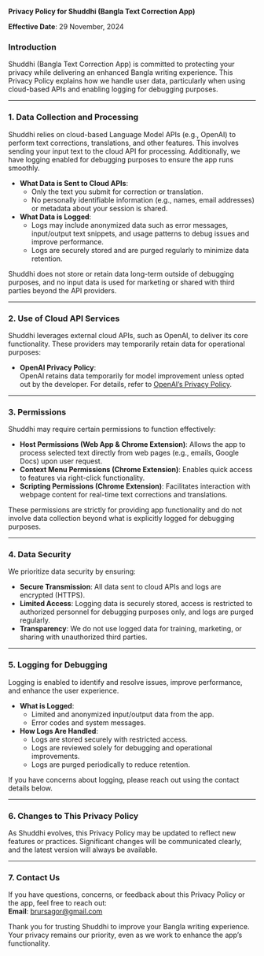 **Privacy Policy for Shuddhi (Bangla Text Correction App)**  

**Effective Date**: 29 November, 2024  

### **Introduction**  
Shuddhi (Bangla Text Correction App) is committed to protecting your privacy while delivering an enhanced Bangla writing experience. This Privacy Policy explains how we handle user data, particularly when using cloud-based APIs and enabling logging for debugging purposes.  

---

### **1. Data Collection and Processing**  
Shuddhi relies on cloud-based Language Model APIs (e.g., OpenAI) to perform text corrections, translations, and other features. This involves sending your input text to the cloud API for processing. Additionally, we have logging enabled for debugging purposes to ensure the app runs smoothly.  

- **What Data is Sent to Cloud APIs**:  
  - Only the text you submit for correction or translation.  
  - No personally identifiable information (e.g., names, email addresses) or metadata about your session is shared.  
- **What Data is Logged**:  
  - Logs may include anonymized data such as error messages, input/output text snippets, and usage patterns to debug issues and improve performance.  
  - Logs are securely stored and are purged regularly to minimize data retention.  

Shuddhi does not store or retain data long-term outside of debugging purposes, and no input data is used for marketing or shared with third parties beyond the API providers.  

---

### **2. Use of Cloud API Services**  
Shuddhi leverages external cloud APIs, such as OpenAI, to deliver its core functionality. These providers may temporarily retain data for operational purposes:  

- **OpenAI Privacy Policy**:  
  OpenAI retains data temporarily for model improvement unless opted out by the developer. For details, refer to [OpenAI’s Privacy Policy](https://openai.com/policies/privacy-policy).  

---

### **3. Permissions**  
Shuddhi may require certain permissions to function effectively:  

- **Host Permissions (Web App & Chrome Extension)**: Allows the app to process selected text directly from web pages (e.g., emails, Google Docs) upon user request.  
- **Context Menu Permissions (Chrome Extension)**: Enables quick access to features via right-click functionality.  
- **Scripting Permissions (Chrome Extension)**: Facilitates interaction with webpage content for real-time text corrections and translations.  

These permissions are strictly for providing app functionality and do not involve data collection beyond what is explicitly logged for debugging purposes.  

---

### **4. Data Security**  
We prioritize data security by ensuring:  

- **Secure Transmission**: All data sent to cloud APIs and logs are encrypted (HTTPS).  
- **Limited Access**: Logging data is securely stored, access is restricted to authorized personnel for debugging purposes only, and logs are purged regularly.  
- **Transparency**: We do not use logged data for training, marketing, or sharing with unauthorized third parties.  

---

### **5. Logging for Debugging**  
Logging is enabled to identify and resolve issues, improve performance, and enhance the user experience.  

- **What is Logged**:  
  - Limited and anonymized input/output data from the app.  
  - Error codes and system messages.  
- **How Logs Are Handled**:  
  - Logs are stored securely with restricted access.  
  - Logs are reviewed solely for debugging and operational improvements.  
  - Logs are purged periodically to reduce retention.  

If you have concerns about logging, please reach out using the contact details below.  

---

### **6. Changes to This Privacy Policy**  
As Shuddhi evolves, this Privacy Policy may be updated to reflect new features or practices. Significant changes will be communicated clearly, and the latest version will always be available.  

---

### **7. Contact Us**  
If you have questions, concerns, or feedback about this Privacy Policy or the app, feel free to reach out:  
**Email**: brursagor@gmail.com  

Thank you for trusting Shuddhi to improve your Bangla writing experience. Your privacy remains our priority, even as we work to enhance the app’s functionality.  
